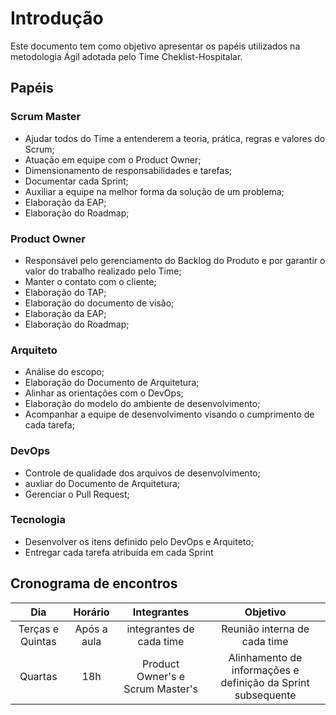 # Introdução

Este documento tem como objetivo apresentar os papéis utilizados na metodologia Ágil adotada pelo Time Cheklist-Hospitalar.

## Papéis

### Scrum Master
* Ajudar todos do Time a entenderem a teoria, prática, regras e valores do Scrum;
* Atuação em equipe com o Product Owner;
* Dimensionamento de responsabilidades e tarefas;
* Documentar cada Sprint;
* Auxiliar a equipe na melhor forma da solução de um problema;
* Elaboração da EAP;
* Elaboração do Roadmap;

### Product Owner
* Responsável pelo gerenciamento do Backlog do Produto e por garantir o valor do trabalho realizado pelo Time;
* Manter o contato com o cliente;
* Elaboração do TAP;
* Elaboração do documento de visão;
* Elaboração da EAP;
* Elaboração do Roadmap;

### Arquiteto
* Análise do escopo;
* Elaboração do Documento de Arquitetura;
* Alinhar as orientações com o DevOps;
* Elaboração do modelo do ambiente de desenvolvimento;
* Acompanhar a equipe de desenvolvimento visando o cumprimento de cada tarefa;

### DevOps
* Controle de qualidade dos arquivos de desenvolvimento;
* auxliar do Documento de Arquitetura;
* Gerenciar o Pull Request;

### Tecnologia
* Desenvolver os itens definido pelo DevOps e Arquiteto;
* Entregar cada tarefa atribuída em cada Sprint

## Cronograma de encontros

|  Dia | Horário  | Integrantes  |  Objetivo |
|:-:|:-:|:-:|:-:|
|  Terças e Quintas |  Após a aula |  integrantes de cada time | Reunião interna de cada time  |
|  Quartas |  18h |  Product Owner's e Scrum Master's | Alinhamento de informações e definição da Sprint subsequente |